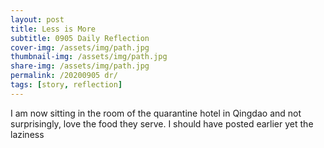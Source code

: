 ```yaml
---
layout: post
title: Less is More
subtitle: 0905 Daily Reflection
cover-img: /assets/img/path.jpg
thumbnail-img: /assets/img/path.jpg
share-img: /assets/img/path.jpg
permalink: /20200905 dr/
tags: [story, reflection]
---
```


I am now sitting in the room of the quarantine hotel in Qingdao and not surprisingly, love the food they serve. I should have 
posted earlier yet the laziness